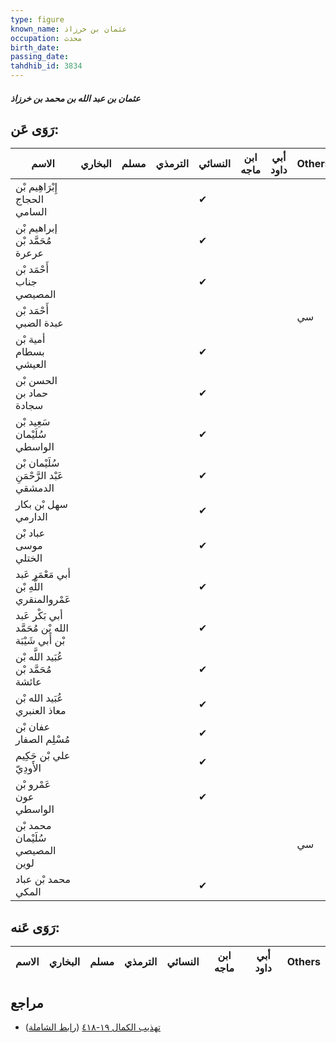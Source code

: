 ```yaml
---
type: figure
known_name: عثمان بن خرزاذ
occupation: محدث
birth_date:
passing_date:
tahdhib_id: 3834
---
```

##### عثمان بن عبد الله بن محمد بن خرزاذ

## رَوَى عَن:
| الاسم                                             | البخاري | مسلم | الترمذي | النسائي | ابن ماجه | أبي داود | Others |
| ------------------------------------------------- | ------- | ---- | ------- | ------- | -------- | -------- | ------ |
| إِبْرَاهِيم بْن الحجاج السامي                     |         |      |         | ✔       |          |          |        |
| إبراهيم بْن مُحَمَّد بْن عرعرة                    |         |      |         | ✔       |          |          |        |
| أَحْمَد بْن جناب المصيصي                          |         |      |         | ✔       |          |          |        |
| أَحْمَد بْن عبدة الضبي                            |         |      |         |         |          |          | سي     |
| أمية بْن بسطام العيشي                             |         |      |         | ✔       |          |          |        |
| الحسن بْن حماد بن سجادة                           |         |      |         | ✔       |          |          |        |
| سَعِيد بْن سُلَيْمان الواسطي                      |         |      |         | ✔       |          |          |        |
| سُلَيْمان بْن عَبْد الرَّحْمَنِ الدمشقي           |         |      |         | ✔       |          |          |        |
| سهل بْن بكار الدارمي                              |         |      |         | ✔       |          |          |        |
| عباد بْن موسى الختلي                              |         |      |         | ✔       |          |          |        |
| أبي مَعْمَر عَبد اللَّهِ بْن عَمْروالمنقري        |         |      |         | ✔       |          |          |        |
| أبي بَكْر عَبد الله بْن مُحَمَّد بْن أَبي شَيْبَة |         |      |         | ✔       |          |          |        |
| عُبَيد اللَّه بْن مُحَمَّد بْن عائشة              |         |      |         | ✔       |          |          |        |
| عُبَيد الله بْن معاذ العنبري                      |         |      |         | ✔       |          |          |        |
| عفان بْن مُسْلِم الصفار                           |         |      |         | ✔       |          |          |        |
| علي بْن حَكِيم الأَودِيّ                          |         |      |         | ✔       |          |          |        |
| عَمْرو بْن عون الواسطي                            |         |      |         | ✔       |          |          |        |
| محمد بْن سُلَيْمان المصيصي لوين                   |         |      |         |         |          |          | سي     |
| محمد بْن عباد المكي                               |         |      |         | ✔       |          |          |        |
## رَوَى عَنه:
| الاسم | البخاري | مسلم | الترمذي | النسائي | ابن ماجه | أبي داود | Others |
| ----- | ------- | ---- | ------- | ------- | -------- | -------- | ------ |
## مراجع
- [تهذيب الكمال ١٩-٤١٨](obsidian://open?vault=Tahdhib-al-Kamal&file=Figures/٣٨٣٤-عثمان%20بن%20عبد%20الله%20بن%20محمد%20بن%20خرزاذ) ([رابط الشاملة](https://shamela.ws/book/3722/9992))
